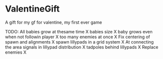 # ValentineGift
 A gift for my gf for valentine, my first ever game

TODO:
	All babies grow at thesame time X
	babies size X
	baby grows even when not followin player X
	too many enemies at once  X
	Fix centering of spawn and alignments X
	spawn lillypads in a grid system X
		At connecting the area signals in lillypad distribution X
	tadpoles behind lillypads X
	Replace enemies X
